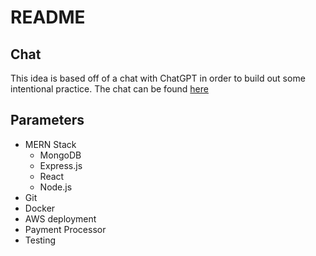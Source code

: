 # README

## Chat

This idea is based off of a chat with ChatGPT in order to build out some intentional practice. The chat can be found [here](chat.md)

## Parameters

- MERN Stack
  - MongoDB
  - Express.js
  - React
  - Node.js
- Git
- Docker
- AWS deployment
- Payment Processor
- Testing
